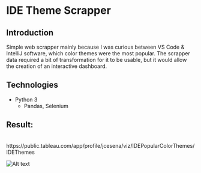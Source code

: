 # IDE Theme Scrapper

## Introduction
Simple web scrapper mainly because I was curious between VS Code & IntelliJ software, which color themes were the most popular. The scrapper data required a bit of transformation for it to be usable, but it would allow the creation of an interactive dashboard.

## Technologies
- Python 3 <br/>
  - Pandas, Selenium

## Result:
<br/>
https://public.tableau.com/app/profile/jcesena/viz/IDEPopularColorThemes/IDEThemes
<br/>

![Alt text](/../main/color_themes_tableau.png?raw=true "Output")
